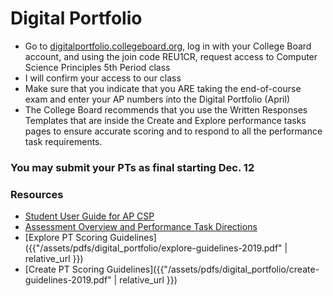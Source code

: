 # Digital Portfolio

- Go to <a href="https://digitalportfolio.collegeboard.org" target="_blank">digitalportfolio.collegeboard.org</a>, log in with your College Board account, and using the join code REU1CR, request access to Computer Science Principles 5th Period class
- I will confirm your access to our class
- Make sure that you indicate that you ARE taking the end-of-course exam and enter your AP numbers into the Digital Portfolio (April)
- The College Board recommends that you use the Written Responses Templates that are inside the Create and Explore performance tasks pages to ensure accurate scoring and to respond to all the performance task requirements.

### You may submit your PTs as final starting Dec. 12

### Resources

- [Student User Guide for AP CSP](https://secure-media.collegeboard.org/digitalServices/pdf/ap/computer-science-principles-digital-portfolio-student-guide.pdf)
- [Assessment Overview and Performance Task Directions](http://assessment%20overview%20and%20performance%20task%20directions/)
- [Explore PT Scoring Guidelines]({{"/assets/pdfs/digital_portfolio/explore-guidelines-2019.pdf" | relative_url }})
- [Create PT Scoring Guidelines]({{"/assets/pdfs/digital_portfolio/create-guidelines-2019.pdf" | relative_url }})
